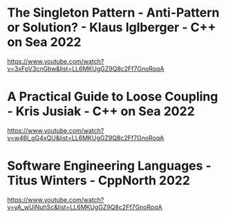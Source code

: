 # The Singleton Pattern - Anti-Pattern or Solution? - Klaus Iglberger - C++ on Sea 2022
https://www.youtube.com/watch?v=3xFpV3cnGbw&list=LL6MKUgGZ9Q8c2Ff7GnoRoqA

# A Practical Guide to Loose Coupling - Kris Jusiak - C++ on Sea 2022
https://www.youtube.com/watch?v=w46l_gG4xQU&list=LL6MKUgGZ9Q8c2Ff7GnoRoqA

# Software Engineering Languages - Titus Winters - CppNorth 2022
https://www.youtube.com/watch?v=yA_wUiNuhSc&list=LL6MKUgGZ9Q8c2Ff7GnoRoqA



